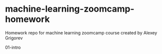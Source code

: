 # machine-learning-zoomcamp-homework
Homework repo for machine learning zoomcamp course created by Alexey Grigorev

01-intro
